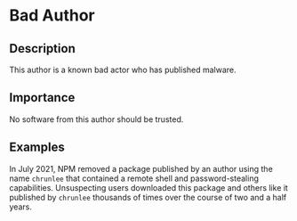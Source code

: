 # Bad Author

## Description

This author is a known bad actor who has published malware.

## Importance

No software from this author should be trusted.

## Examples

In July 2021, NPM removed a package published by an author using the name `chrunlee` that contained a remote shell and password-stealing capabilities. Unsuspecting users downloaded this package and others like it published by `chrunlee` thousands of times over the course of two and a half years.
